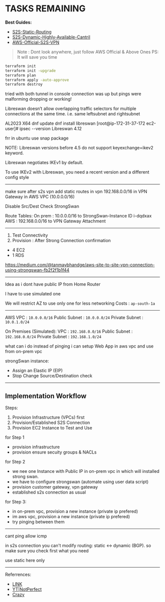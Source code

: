 # TASKS REMAINING

**Best Guides:**
- [S2S-Static-Routing](https://www.scalefactory.com/blog/2020/12/14/how-to-set-up-a-site-to-site-vpn-connection/)
- [S2S-Dynamic-Highly-Available-Cantril](https://www.youtube.com/watch?v=0dVVLKp4I18)
- [AWS-Official-S2S-VPN](https://docs.aws.amazon.com/vpn/latest/s2svpn/VPC_VPN.html)
> Note : Dont look anywhere, just follow AWS Official & Above Ones
> PS: It will save you time

```sh
terraform init
terraform init -upgrade
terraform plan
terraform apply -auto-approve
terraform destroy
```


tried with both tunnel
in console connection was up but pings were malforming dropping or working!

Libreswan doesn’t allow overlapping traffic selectors for multiple connections at the same time. i.e. same leftsubnet and rightsubnet

AL2023 X64
dnf update
dnf install libreswan
[root@ip-172-31-37-172 ec2-user]# ipsec --version
Libreswan 4.12


frr in ubuntu use snap package


NOTE:
Libreswan versions before 4.5 do not support keyexchange=ikev2 keyword.

Libreswan negotiates IKEv1 by default.

To use IKEv2 with Libreswan, you need a recent version and a different config style






---
make sure after s2s vpn
add static routes in vpn 192.168.0.0/16 in VPN Gateway in AWS VPC (10.0.0.0/16)

Disable Src/Dest Check StrongSwan

Route Tables:
On prem : 10.0.0.0/16 to StrongSwan-Instance ID i-dqdxax
AWS : 192.168.0.0/16 to VPN Gateway Attachment




---


1. Test Connectivity
2. Provision : After Strong Connection confirmation
  - 4 EC2
  - 1 RDS

https://medium.com/@tanmaybhandge/aws-site-to-site-vpn-connection-using-strongswan-fb2f2f1b1f44

---
Idea
as i dont have public IP from Home Router


I have to use simulated one


We will restrict AZ to use only one for less networking Costs : `ap-south-1a`

---

AWS
VPC : `10.0.0.0/16`
Public Subnet : `10.0.0.0/24`
Private Subnet : `10.0.1.0/24`

On Premises (Simulated):
VPC : `192.168.0.0/16`
Public Subnet : `192.168.0.0/24`
Private Subnet : `192.168.1.0/24`


what can i do instead of pinging
i can setup Web App in aws vpc and 
use from on-prem vpc

strongSwan instance:

- Assign an Elastic IP (EIP)
- Stop Change Source/Destination check


---
## **Implementation Workflow**

Steps:
1. Provision Infrastructure (VPCs) first
2. Provision/Established S2S Connection
3. Provision EC2 Instance to Test and Use


for Step 1
- provision infrastructure
- provision ensure secuity groups & NACLs

for Step 2
- we nee one Instance with Public IP in on-prem vpc in which will installed strong swan.
- we have to configure strongswan (automate using user data script)
- provision customer gateway, vpn gateway
- established s2s connection as usual

for Step 3:
- in on-prem vpc, provision a new instance (private ip prefered)
- im aws vpc, provision a new instance (private ip prefered)
- try pinging between them





---
cant ping allow icmp

in s2s connection you can't modify routing: static <-> dynamic (BGP). so make sure you check first what you need

use static here only

---

Referrences:
- [LINK](https://medium.com/@sruthianem89/project-10-implementing-a-site-to-site-vpn-in-aws-ef822e736277)
- [YT|NotPerfect](https://www.youtube.com/watch?v=I-aN7JyMugs)
- [Crazy](https://github.com/RhubarbSin/terraform-aws-vpn-ec2-libreswan-example/blob/main/modules/vpc/outputs.tf)